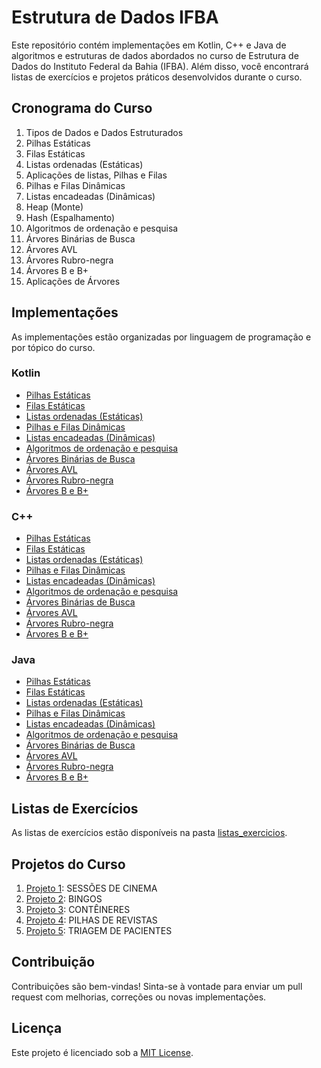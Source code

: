 # Estrutura de Dados IFBA

Este repositório contém implementações em Kotlin, C++ e Java de algoritmos e estruturas de dados abordados no curso de Estrutura de Dados do Instituto Federal da Bahia (IFBA). Além disso, você encontrará listas de exercícios e projetos práticos desenvolvidos durante o curso.

## Cronograma do Curso

1. Tipos de Dados e Dados Estruturados
2. Pilhas Estáticas
3. Filas Estáticas
4. Listas ordenadas (Estáticas)
5. Aplicações de listas, Pilhas e Filas
6. Pilhas e Filas Dinâmicas
7. Listas encadeadas (Dinâmicas)
8. Heap (Monte)
9. Hash (Espalhamento)
10. Algoritmos de ordenação e pesquisa
11. Árvores Binárias de Busca
12. Árvores AVL
13. Árvores Rubro-negra
14. Árvores B e B+
15. Aplicações de Árvores

## Implementações

As implementações estão organizadas por linguagem de programação e por tópico do curso.

### Kotlin

- [Pilhas Estáticas](/kotlin/pilhas_estaticas)
- [Filas Estáticas](/kotlin/filas_estaticas)
- [Listas ordenadas (Estáticas)](/kotlin/listas_ordenadas)
- [Pilhas e Filas Dinâmicas](/kotlin/pilhas_filas_dinamicas)
- [Listas encadeadas (Dinâmicas)](/kotlin/listas_encadeadas)
- [Algoritmos de ordenação e pesquisa](/kotlin/algoritmos_ordenacao_pesquisa)
- [Árvores Binárias de Busca](/kotlin/arvores_binarias)
- [Árvores AVL](/kotlin/arvores_avl)
- [Árvores Rubro-negra](/kotlin/arvores_rubro_negra)
- [Árvores B e B+](/kotlin/arvores_b_bplus)

### C++

- [Pilhas Estáticas](/cpp/pilhas_estaticas)
- [Filas Estáticas](/cpp/filas_estaticas)
- [Listas ordenadas (Estáticas)](/cpp/listas_ordenadas)
- [Pilhas e Filas Dinâmicas](/cpp/pilhas_filas_dinamicas)
- [Listas encadeadas (Dinâmicas)](/cpp/listas_encadeadas)
- [Algoritmos de ordenação e pesquisa](/cpp/algoritmos_ordenacao_pesquisa)
- [Árvores Binárias de Busca](/cpp/arvores_binarias)
- [Árvores AVL](/cpp/arvores_avl)
- [Árvores Rubro-negra](/cpp/arvores_rubro_negra)
- [Árvores B e B+](/cpp/arvores_b_bplus)

### Java

- [Pilhas Estáticas](/java/pilhas_estaticas)
- [Filas Estáticas](/java/filas_estaticas)
- [Listas ordenadas (Estáticas)](/java/listas_ordenadas)
- [Pilhas e Filas Dinâmicas](/java/pilhas_filas_dinamicas)
- [Listas encadeadas (Dinâmicas)](/java/listas_encadeadas)
- [Algoritmos de ordenação e pesquisa](/java/algoritmos_ordenacao_pesquisa)
- [Árvores Binárias de Busca](/java/arvores_binarias)
- [Árvores AVL](/java/arvores_avl)
- [Árvores Rubro-negra](/java/arvores_rubro_negra)
- [Árvores B e B+](/java/arvores_b_bplus)

## Listas de Exercícios

As listas de exercícios estão disponíveis na pasta [listas_exercicios](/listas_exercicios).

## Projetos do Curso

1. [Projeto 1](/projetos/projeto1): SESSÕES DE CINEMA
2. [Projeto 2](/projetos/projeto2): BINGOS
3. [Projeto 3](/projetos/projeto3): CONTÊINERES
4. [Projeto 4](/projetos/projeto4): PILHAS DE REVISTAS
5. [Projeto 5](/projetos/projeto5): TRIAGEM DE PACIENTES

## Contribuição

Contribuições são bem-vindas! Sinta-se à vontade para enviar um pull request com melhorias, correções ou novas implementações.

## Licença

Este projeto é licenciado sob a [MIT License](LICENSE).
